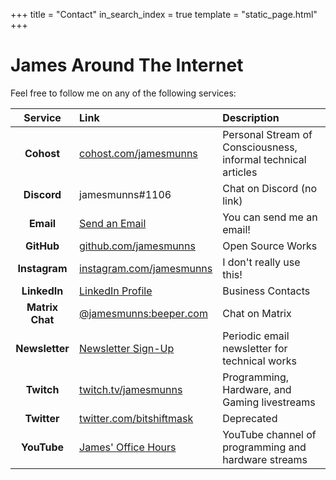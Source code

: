 +++
title = "Contact"
in_search_index = true
template = "static_page.html"
+++

# James Around The Internet

Feel free to follow me on any of the following services:

| Service   | Link | Description |
| :--:       | :-- | :---        |
| **Cohost** | [cohost.com/jamesmunns] | Personal Stream of Consciousness, informal technical articles |
| **Discord** | jamesmunns#1106 | Chat on Discord (no link) |
| **Email** | [Send an Email] | You can send me an email! |
| **GitHub** | [github.com/jamesmunns] | Open Source Works |
| **Instagram** | [instagram.com/jamesmunns] | I don't really use this! |
| **LinkedIn** | [LinkedIn Profile] | Business Contacts |
| **Matrix Chat** | [@jamesmunns:beeper.com] | Chat on Matrix |
| **Newsletter** | [Newsletter Sign-Up] | Periodic email newsletter for technical works |
| **Twitch** | [twitch.tv/jamesmunns] | Programming, Hardware, and Gaming livestreams |
| **Twitter** | [twitter.com/bitshiftmask] | Deprecated |
| **YouTube** | [James' Office Hours] | YouTube channel of programming and hardware streams |

[James' Office Hours]: https://www.youtube.com/c/JamesOfficeHours
[twitch.tv/jamesmunns]: https://www.twitch.tv/jamesmunns/
[github.com/jamesmunns]: https://github.com/jamesmunns/
[cohost.com/jamesmunns]: https://cohost.org/jamesmunns
[Newsletter Sign-Up]: https://confirmsubscription.com/h/y/258F2744861ED5E1
[LinkedIn Profile]: https://www.linkedin.com/in/james-munns-8a42b429/
[Send an Email]: mailto:james@onevariable.com
[instagram.com/jamesmunns]: https://www.instagram.com/jamesmunns/
[twitter.com/bitshiftmask]: https://twitter.com/bitshiftmask
[@jamesmunns:beeper.com]: https://matrix.to/#/@jamesmunns:beeper.com

